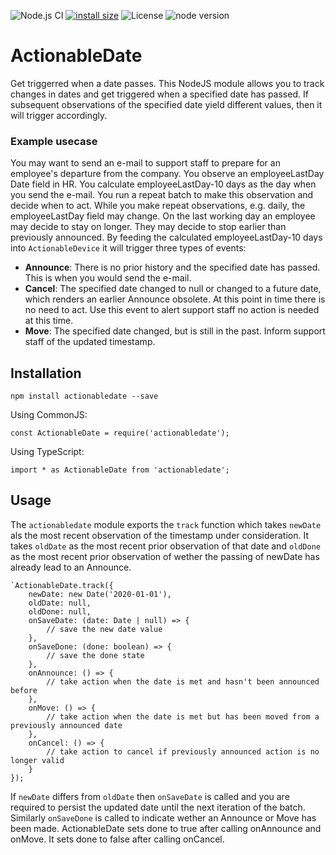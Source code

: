![Node.js CI](https://github.com/brugmanjoost/settings/actions/workflows/nodejs-ci.yml/badge.svg) [![install size](https://packagephobia.com/badge?p=actionabledate)](https://packagephobia.com/result?p=actionabledate) ![License](https://img.shields.io/github/license/brugmanjoost/actionabledate) ![node version](https://img.shields.io/node/v/actionabledate.svg)


# ActionableDate

Get triggerred when a date passes.  This NodeJS module allows you to track changes in dates and get triggered when a specified date has passed. If subsequent observations of the specified date yield different values, then it will trigger accordingly.

### Example usecase
You may want to send an e-mail to support staff to prepare for an employee's departure from the company. You observe an employeeLastDay Date field in HR. You calculate employeeLastDay-10 days as the day when you send the e-mail. You run a repeat batch to make this observation and decide when to act.
While you make repeat observations, e.g. daily, the employeeLastDay field may change. On the last working day an employee may decide to stay on longer. They may decide to stop earlier than previously announced.
By feeding the calculated employeeLastDay-10 days into `ActionableDevice` it will trigger three types of events:

 - **Announce**: There is no prior history and the specified date has passed. This is when you would send the e-mail.
 - **Cancel**: The specified date changed to null or changed to a future date, which renders an earlier Announce obsolete. At this point in time there is no need to act. Use this event to alert support staff no action is needed at this time.
 - **Move**: The specified date changed, but is still in the past. Inform support staff of the updated timestamp.
 
## Installation

    npm install actionabledate --save

Using CommonJS:

    const ActionableDate = require('actionabledate');
    
Using TypeScript:

    import * as ActionableDate from 'actionabledate';
    
## Usage
The `actionabledate` module exports the `track` function which takes `newDate` als the most recent observation of the timestamp under consideration. It takes `oldDate` as the most recent prior observation of that date and `oldDone` as the most recent prior observation of wether the passing of newDate has already lead to an Announce.

    `ActionableDate.track({
        newDate: new Date('2020-01-01'), 
        oldDate: null,
        oldDone: null,
        onSaveDate: (date: Date | null) => {
            // save the new date value
        },
        onSaveDone: (done: boolean) => {
            // save the done state
        },
        onAnnounce: () => {
            // take action when the date is met and hasn't been announced before
        },
        onMove: () => {
            // take action when the date is met but has been moved from a previously announced date
        },
        onCancel: () => {
            // take action to cancel if previously announced action is no longer valid
        }
    });

If `newDate` differs from `oldDate` then `onSaveDate` is called and you are required to persist the updated date until the next iteration of the batch. Similarly `onSaveDone` is called to indicate wether an Announce or Move has been made. ActionableDate sets done to true after calling onAnnounce and onMove. It sets done to false after calling onCancel.


